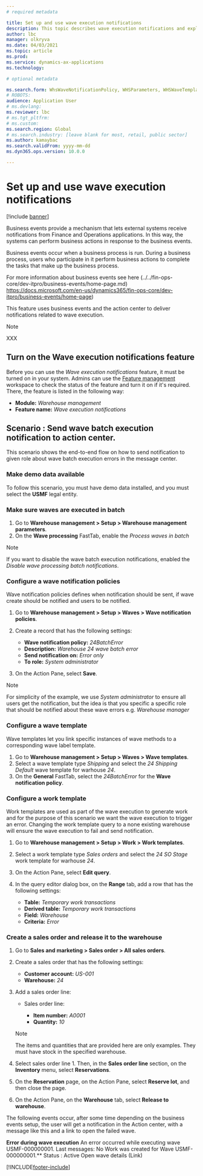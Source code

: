 ```yaml
---
# required metadata

title: Set up and use wave execution notifications 
description: This topic describes wave execution notifications and explains how to set it up.
author: lbc
manager: olkryva
ms.date: 04/03/2021
ms.topic: article
ms.prod:
ms.service: dynamics-ax-applications
ms.technology:

# optional metadata

ms.search.form: WhsWaveNotificationPolicy, WHSParameters, WHSWaveTemplateTable, BusinessEventsWorkspace
# ROBOTS:
audience: Application User
# ms.devlang:
ms.reviewer: lbc
# ms.tgt_pltfrm:
# ms.custom:
ms.search.region: Global
# ms.search.industry: [leave blank for most, retail, public sector]
ms.author: kamaybac
ms.search.validFrom: yyyy-mm-dd
ms.dyn365.ops.version: 10.0.0

---
```


# Set up and use wave execution notifications 

[!include [banner](../includes/banner.md)]

Business events provide a mechanism that lets external systems receive notifications from Finance and Operations applications. In this way, the systems can perform business actions in response to the business events.

Business events occur when a business process is run. During a business process, users who participate in it perform business actions to complete the tasks that make up the business process.

For more information about business events see here (../../fin-ops-core/dev-itpro/business-events/home-page.md) https://docs.microsoft.com/en-us/dynamics365/fin-ops-core/dev-itpro/business-events/home-page)

This feature uses business events and the action center to deliver notifications related to wave execution.


> [!NOTE]
> XXX

## Turn on the Wave execution notifications feature

Before you can use the *Wave execution notifications* feature, it must be turned on in your system. Admins can use the [Feature management](../../fin-ops-core/fin-ops/get-started/feature-management/feature-management-overview.md) workspace to check the status of the feature and turn it on if it's required. There, the feature is listed in the following way:

- **Module:** *Warehouse management*
- **Feature name:** *Wave execution notifications*

## Scenario : Send wave batch execution notification to action center.

This scenario shows the end-to-end flow on how to send notification to given role about wave batch execution errors in the message center. 

### Make demo data available

To follow this scenario, you must have demo data installed, and you must select the **USMF** legal entity.

### Make sure waves are executed in batch

1. Go to **Warehouse management \> Setup \> Warehouse management parameters**.
1. On the **Wave processing** FastTab, enable the *Process waves in batch*

> [!NOTE]
> If you want to disable the wave batch execution notifications, enabled the *Disable wave processing batch notifications*.

### Configure a wave notification policies

Wave notification policies defines when notification should be sent, if wave create should be notified and users to be notified.

1. Go to **Warehouse management \> Setup \> Waves \> Wave notification policies**.
1. Create a record that has the following settings:

    - **Wave notification policy:** *24BatchError*
    - **Description:** *Warehouse 24 wave batch error*
    - **Send notification on:** *Error only*
    - **To role:** *System administrator*
1. On the Action Pane, select **Save**.

> [!NOTE]
> For simplicity of the example, we use *System administrator* to ensure all users get the notification, but the idea is that you specific a specific role that should be notified about these wave errors e.g. *Warehouse manager*

### Configure a wave template

Wave templates let you link specific instances of wave methods to a corresponding wave label template.

1. Go to **Warehouse management \> Setup \> Waves \> Wave templates**.
1. Select a wave template type *Shipping* and select the *24 Shipping Default* wave template for warhouse *24*.
1. On the **General** FastTab, select the *24BatchError* for the **Wave notification policy**.

### Configure a work template

Work templates are used as part of the wave execution to generate work and for the purpose of this scenario we want the wave execution to trigger an error. 
Changing the work template query to a none existing warehouse will ensure the wave execution to fail and send notification.

1. Go to **Warehouse management \> Setup \> Work \> Work templates**.
1. Select a work template type *Sales orders* and select the *24 SO Stage* work template for warhouse *24*.
1. On the Action Pane, select **Edit query**.
1. In the query editor dialog box, on the **Range** tab, add a row that has the following settings:

    - **Table:** *Temporary work transactions*
    - **Derived table:** *Temporary work transactions*
    - **Field:** *Warehouse*
    - **Criteria:** *Error*

### Create a sales order and release it to the warehouse

1. Go to **Sales and marketing \> Sales order \> All sales orders**.
1. Create a sales order that has the following settings:

    - **Customer account:** *US-001*
    - **Warehouse:** *24*

1. Add a sales order line:

    - Sales order line:

        - **Item number:** *A0001*
        - **Quantity:** *10*

    > [!NOTE]
    > The items and quantities that are provided here are only examples. They must have stock in the specified warehouse.

1. Select sales order line 1. Then, in the **Sales order line** section, on the **Inventory** menu, select **Reservations**.
1. On the **Reservation** page, on the Action Pane, select **Reserve lot**, and then close the page.
1. On the Action Pane, on the **Warehouse** tab, select **Release to warehouse**.


The following events occur, after some time depending on the business events setup, the user will get a notification in the Action center, with a message like this and a link to open the failed wave.

**Error during wave execution**
An error occurred while executing wave USMF-000000001. Last messages: No Work was created for Wave USMF-000000001.**
Status : Active
Open wave details (Link)


[!INCLUDE[footer-include](../../includes/footer-banner.md)]